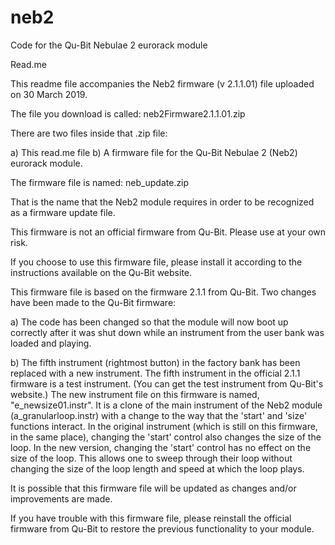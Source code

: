 # neb2
Code for the Qu-Bit Nebulae 2 eurorack module

Read.me

This readme file accompanies the Neb2 firmware (v 2.1.1.01) file uploaded on 30 March 2019. 

The file you download is called: neb2Firmware2.1.1.01.zip

There are two files inside that .zip file:

a) This read.me file
b) A firmware file for the Qu-Bit Nebulae 2 (Neb2) eurorack module.

The firmware file is named: neb_update.zip

That is the name that the Neb2 module requires in order to be recognized as a firmware update file.

This firmware is not an official firmware from Qu-Bit. Please use at your own risk.

If you choose to use this firmware file, please install it according to the instructions available on the Qu-Bit website.

This firmware file is based on the firmware 2.1.1 from Qu-Bit. Two changes have been made to the Qu-Bit firmware:

a) The code has been changed so that the module will now boot up correctly after it was shut down while an instrument from the user bank was loaded and playing. 

b) The fifth instrument (rightmost button) in the factory bank has been replaced with a new instrument. The fifth instrument in the official 2.1.1 firmware is a test instrument. (You can get the test instrument from Qu-Bit's website.) The new instrument file on this firmware is named, "e_newsize01.instr". It is a clone of the main instrument of the Neb2 module (a_granularloop.instr) with a change to the way that the 'start' and 'size' functions interact. In the original instrument (which is still on this firmware, in the same place), changing the 'start' control also changes the size of the loop. In the new version, changing the 'start' control has no effect on the size of the loop. This allows one to sweep through their loop without changing the size of the loop length and speed at which the loop plays.

It is possible that this firmware file will be updated as changes and/or improvements are made.

If you have trouble with this firmware file, please reinstall the official firmware from Qu-Bit to restore the previous functionality to your module.
